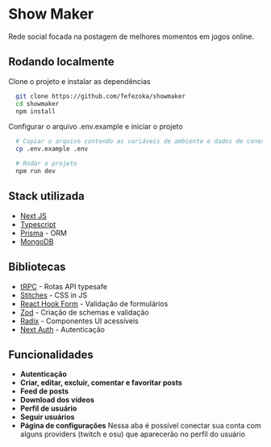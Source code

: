 # Show Maker

Rede social focada na postagem de melhores momentos em jogos online.

## Rodando localmente

Clone o projeto e instalar as dependências

```bash
  git clone https://github.com/fefezoka/showmaker
  cd showmaker
  npm install
```

Configurar o arquivo .env.example e iniciar o projeto

```bash
  # Copiar o arquivo contendo as variáveis de ambiente e dados de conexão
  cp .env.example .env

  # Rodar o projeto
  npm run dev
```

## Stack utilizada

- [Next JS](https://github.com/vercel/next.js/)
- [Typescript](https://github.com/microsoft/TypeScript)
- [Prisma](https://github.com/prisma/prisma) - ORM
- [MongoDB](https://github.com/mongodb/mongo)

## Bibliotecas

- [tRPC](https://github.com/trpc/trpc) - Rotas API typesafe
- [Stitches](https://github.com/stitchesjs/stitches) - CSS in JS
- [React Hook Form](https://bulldogjob.com/news/449-how-to-write-a-good-readme-for-your-github-project) - Validação de formulários
- [Zod](https://github.com/colinhacks/zod) - Criação de schemas e validação
- [Radix](https://github.com/radix-ui) - Componentes UI acessíveis
- [Next Auth](https://github.com/nextauthjs/next-auth) - Autenticação

## Funcionalidades

- **Autenticação**
- **Criar, editar, excluir, comentar e favoritar posts**
- **Feed de posts**
- **Download dos vídeos**
- **Perfil de usuário**
- **Seguir usuários**
- **Página de configurações** Nessa aba é possível conectar sua conta com alguns providers (twitch e osu) que aparecerão no perfil do usuário
